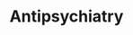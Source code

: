 ---
title: Antipsychiatry
crosslinks:
- processthinking
- TargetedEnergyWeapons
- Psychiatry
- PsychiatricFreedom
- shrooms
- cfs
- Gnostic
- SurvivorPsychiatry
- askscience
- japan
- WayOfTheBern
- Supplements
- Gangstalking
- xkcd
- SanctionedSuicide
---